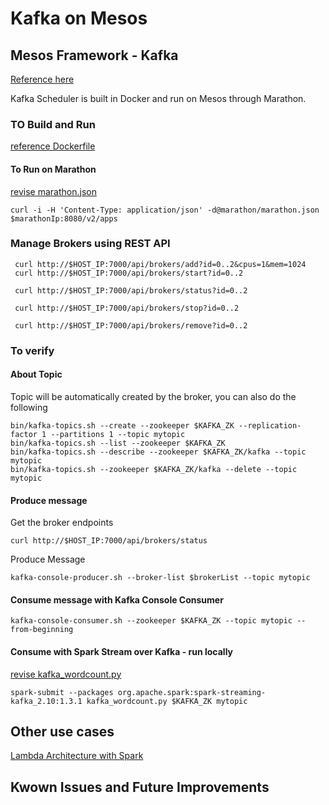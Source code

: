 # Kafka on Mesos

## Mesos Framework - Kafka 

[Reference here](https://github.com/mesos/kafka)

Kafka Scheduler is built in Docker and run on Mesos through Marathon.


### TO Build and Run 

[reference Dockerfile](Dockerfile)


#### To Run on Marathon

[revise marathon.json](marathon/marathon.json) 

	curl -i -H 'Content-Type: application/json' -d@marathon/marathon.json $marathonIp:8080/v2/apps


### Manage Brokers using REST API

     curl http://$HOST_IP:7000/api/brokers/add?id=0..2&cpus=1&mem=1024
     curl http://$HOST_IP:7000/api/brokers/start?id=0..2

     curl http://$HOST_IP:7000/api/brokers/status?id=0..2

     curl http://$HOST_IP:7000/api/brokers/stop?id=0..2

	 curl http://$HOST_IP:7000/api/brokers/remove?id=0..2


### To verify

#### About Topic 

Topic will be automatically created by the broker, you can also do the following

	bin/kafka-topics.sh --create --zookeeper $KAFKA_ZK --replication-factor 1 --partitions 1 --topic mytopic
	bin/kafka-topics.sh --list --zookeeper $KAFKA_ZK
	bin/kafka-topics.sh --describe --zookeeper $KAFKA_ZK/kafka --topic mytopic
	bin/kafka-topics.sh --zookeeper $KAFKA_ZK/kafka --delete --topic mytopic


#### Produce message

Get the broker endpoints

	curl http://$HOST_IP:7000/api/brokers/status

Produce Message

	kafka-console-producer.sh --broker-list $brokerList --topic mytopic


#### Consume message with Kafka Console Consumer

	kafka-console-consumer.sh --zookeeper $KAFKA_ZK --topic mytopic --from-beginning


#### Consume with Spark Stream over Kafka - run locally

[revise kafka_wordcount.py](python/kafka_wordcount.py) 

	spark-submit --packages org.apache.spark:spark-streaming-kafka_2.10:1.3.1 kafka_wordcount.py $KAFKA_ZK mytopic

## Other use cases

[Lambda Architecture with Spark](../spark-lambda/README_spark_lambda.md)

## Kwown Issues and Future Improvements

